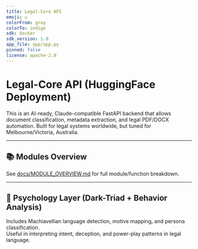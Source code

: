 ```yaml
---
title: Legal-Core API
emoji: ⚖️
colorFrom: gray
colorTo: indigo
sdk: docker
sdk_version: 1.0
app_file: app/app.py
pinned: false
license: apache-2.0
---
```


# Legal-Core API (HuggingFace Deployment)

This is an AI-ready, Claude-compatible FastAPI backend that allows document classification, metadata extraction, and legal PDF/DOCX automation. Built for legal systems worldwide, but tuned for Melbourne/Victoria, Australia.

---

## 📚 Modules Overview

See [docs/MODULE_OVERVIEW.md](docs/MODULE_OVERVIEW.md) for full module/function breakdown.

---

## 🧠 Psychology Layer (Dark-Triad + Behavior Analysis)

Includes Machiavellian language detection, motive mapping, and persona classification.  
Useful in interpreting intent, deception, and power-play patterns in legal language.
